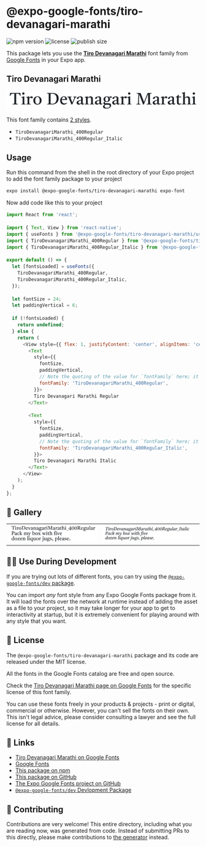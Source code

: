 # @expo-google-fonts/tiro-devanagari-marathi

![npm version](https://flat.badgen.net/npm/v/@expo-google-fonts/tiro-devanagari-marathi)
![license](https://flat.badgen.net/github/license/expo/google-fonts)
![publish size](https://flat.badgen.net/packagephobia/install/@expo-google-fonts/tiro-devanagari-marathi)

This package lets you use the [**Tiro Devanagari Marathi**](https://fonts.google.com/specimen/Tiro+Devanagari+Marathi) font family from [Google Fonts](https://fonts.google.com/) in your Expo app.

## Tiro Devanagari Marathi

![Tiro Devanagari Marathi](./font-family.png)

This font family contains [2 styles](#-gallery).

- `TiroDevanagariMarathi_400Regular`
- `TiroDevanagariMarathi_400Regular_Italic`

## Usage

Run this command from the shell in the root directory of your Expo project to add the font family package to your project
```sh
expo install @expo-google-fonts/tiro-devanagari-marathi expo-font
```

Now add code like this to your project
```js
import React from 'react';

import { Text, View } from 'react-native';
import { useFonts } from '@expo-google-fonts/tiro-devanagari-marathi/useFonts';
import { TiroDevanagariMarathi_400Regular } from '@expo-google-fonts/tiro-devanagari-marathi/400Regular';
import { TiroDevanagariMarathi_400Regular_Italic } from '@expo-google-fonts/tiro-devanagari-marathi/400Regular_Italic';

export default () => {
  let [fontsLoaded] = useFonts({
    TiroDevanagariMarathi_400Regular,
    TiroDevanagariMarathi_400Regular_Italic,
  });

  let fontSize = 24;
  let paddingVertical = 6;

  if (!fontsLoaded) {
    return undefined;
  } else {
    return (
      <View style={{ flex: 1, justifyContent: 'center', alignItems: 'center' }}>
        <Text
          style={{
            fontSize,
            paddingVertical,
            // Note the quoting of the value for `fontFamily` here; it expects a string!
            fontFamily: 'TiroDevanagariMarathi_400Regular',
          }}>
          Tiro Devanagari Marathi Regular
        </Text>

        <Text
          style={{
            fontSize,
            paddingVertical,
            // Note the quoting of the value for `fontFamily` here; it expects a string!
            fontFamily: 'TiroDevanagariMarathi_400Regular_Italic',
          }}>
          Tiro Devanagari Marathi Italic
        </Text>
      </View>
    );
  }
};

```

## 🔡 Gallery


||||
|-|-|-|
|![TiroDevanagariMarathi_400Regular](./TiroDevanagariMarathi_400Regular.ttf.png)|![TiroDevanagariMarathi_400Regular_Italic](./TiroDevanagariMarathi_400Regular_Italic.ttf.png)|||


## 👩‍💻 Use During Development

If you are trying out lots of different fonts, you can try using the [`@expo-google-fonts/dev` package](https://github.com/expo/google-fonts/tree/master/font-packages/dev#readme).

You can import *any* font style from any Expo Google Fonts package from it. It will load the fonts
over the network at runtime instead of adding the asset as a file to your project, so it may take longer
for your app to get to interactivity at startup, but it is extremely convenient
for playing around with any style that you want.

## 📖 License

The `@expo-google-fonts/tiro-devanagari-marathi` package and its code are released under the MIT license.

All the fonts in the Google Fonts catalog are free and open source.

Check the [Tiro Devanagari Marathi page on Google Fonts](https://fonts.google.com/specimen/Tiro+Devanagari+Marathi) for the specific license of this font family.

You can use these fonts freely in your products & projects - print or digital, commercial or otherwise. However, you can't sell the fonts on their own. This isn't legal advice, please consider consulting a lawyer and see the full license for all details.

## 🔗 Links

- [Tiro Devanagari Marathi on Google Fonts](https://fonts.google.com/specimen/Tiro+Devanagari+Marathi)
- [Google Fonts](https://fonts.google.com/)
- [This package on npm](https://www.npmjs.com/package/@expo-google-fonts/tiro-devanagari-marathi)
- [This package on GitHub](https://github.com/expo/google-fonts/tree/master/font-packages/tiro-devanagari-marathi)
- [The Expo Google Fonts project on GitHub](https://github.com/expo/google-fonts)
- [`@expo-google-fonts/dev` Devlopment Package](https://github.com/expo/google-fonts/tree/master/font-packages/dev)

## 🤝 Contributing

Contributions are very welcome! This entire directory, including what you are reading now, was generated from code. Instead of submitting PRs to this directly, please make contributions to [the generator](https://github.com/expo/google-fonts/tree/master/packages/generator) instead.
